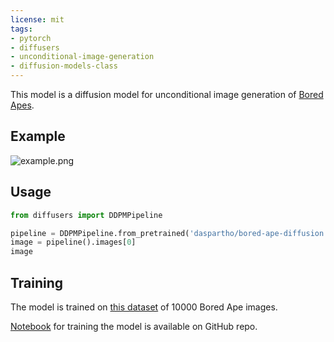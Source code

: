 ```yaml
---
license: mit
tags:
- pytorch
- diffusers
- unconditional-image-generation
- diffusion-models-class
---
```


This model is a diffusion model for unconditional image generation of [Bored Apes](https://opensea.io/collection/boredapeyachtclub).

## Example
![example.png](https://s3.amazonaws.com/moonup/production/uploads/1670089095011-630283a6b002e9a4a216f3e4.png)

## Usage

```python
from diffusers import DDPMPipeline

pipeline = DDPMPipeline.from_pretrained('daspartho/bored-ape-diffusion')
image = pipeline().images[0]
image
```

## Training
The model is trained on [this dataset](https://huggingface.co/datasets/daspartho/bored-ape) of 10000 Bored Ape images.

[Notebook](https://github.com/daspartho/bored-ape-diffusion/blob/main/main.ipynb) for training the model is available on GitHub repo.